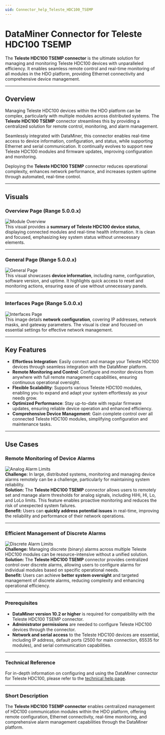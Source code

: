 ```yaml
---
uid: Connector_help_Teleste_HDC100_TSEMP
---
```


# DataMiner Connector for Teleste HDC100 TSEMP

The **Teleste HDC100 TSEMP connector** is the ultimate solution for managing and monitoring Teleste HDC100 devices with unparalleled efficiency. It enables seamless remote control and real-time monitoring of all modules in the HDO platform, providing Ethernet connectivity and comprehensive device management.

---

## Overview

Managing Teleste HDC100 devices within the HDO platform can be complex, particularly with multiple modules across distributed systems. The **Teleste HDC100 TSEMP** connector streamlines this by providing a centralized solution for remote control, monitoring, and alarm management.

Seamlessly integrated with DataMiner, this connector enables real-time access to device information, configuration, and status, while supporting Ethernet and serial communication. It continually evolves to support new Teleste HDC100 modules and firmware updates, improving configuration and monitoring.

Deploying the **Teleste HDC100 TSEMP** connector reduces operational complexity, enhances network performance, and increases system uptime through automated, real-time control.

---

## Visuals

### Overview Page (Range 5.0.0.x)
![Module Overview](~/connector/images/TelesteHDC100ModuleOverview.PNG)  
This visual provides a **summary of Teleste HDC100 device status**, displaying connected modules and real-time health information. It is clean and focused, emphasizing key system status without unnecessary elements.

---

### General Page (Range 5.0.0.x)
![General Page](~/connector/images/TelesteHDC100GeneralPage.PNG)  
This visual showcases **device information**, including name, configuration, software version, and uptime. It highlights quick access to reset and monitoring actions, ensuring ease of use without unnecessary panels.

---

### Interfaces Page (Range 5.0.0.x)
![Interfaces Page](~/connector/images/TelesteHDC100InterfacesPage.PNG)  
This image details **network configuration**, covering IP addresses, network masks, and gateway parameters. The visual is clear and focused on essential settings for effective network management.

---

## Key Features

- **Effortless Integration**: Easily connect and manage your Teleste HDC100 devices through seamless integration with the DataMiner platform.
- **Remote Monitoring and Control**: Configure and monitor devices from anywhere with full remote management capabilities, ensuring continuous operational oversight.
- **Flexible Scalability**: Supports various Teleste HDC100 modules, enabling you to expand and adapt your system effortlessly as your needs grow.
- **Optimized Performance**: Stay up-to-date with regular firmware updates, ensuring reliable device operation and enhanced efficiency.
- **Comprehensive Device Management**: Gain complete control over all connected Teleste HDC100 modules, simplifying configuration and maintenance tasks.

---

## Use Cases

### Remote Monitoring of Device Alarms
![Analog Alarm Limits](~/connector/images/TelesteHDC100MonitoringAnalogAlarmLimits.PNG)  
**Challenge:** In large, distributed systems, monitoring and managing device alarms remotely can be a challenge, particularly for maintaining system reliability.  
**Solution:** The **Teleste HDC100 TSEMP** connector allows users to remotely set and manage alarm thresholds for analog signals, including HiHi, Hi, Lo, and LoLo limits. This feature enables proactive monitoring and reduces the risk of unexpected system failures.  
**Benefit:** Users can **quickly address potential issues** in real-time, improving the reliability and performance of their network operations.

---

### Efficient Management of Discrete Alarms
![Discrete Alarm Limits](~/connector/images/TelesteHDCMonitoringDiscreteAlarmLimits.PNG)  
**Challenge:** Managing discrete (binary) alarms across multiple Teleste HDC100 modules can be resource-intensive without a unified solution.  
**Solution:** The **Teleste HDC100 TSEMP** connector provides centralized control over discrete alarms, allowing users to configure alarms for individual modules based on specific operational needs.  
**Benefit:** Users can achieve **better system oversight** and targeted management of discrete alarms, reducing complexity and enhancing operational efficiency.

---

### Prerequisites
- **DataMiner version 10.2 or higher** is required for compatibility with the Teleste HDC100 TSEMP connector.
- **Administrator permissions** are needed to configure Teleste HDC100 devices through the connector.
- **Network and serial access** to the Teleste HDC100 devices are essential, including IP address, default ports (2500 for main connection, 65535 for modules), and serial communication capabilities.

---

### Technical Reference
For in-depth information on configuring and using the DataMiner connector for Teleste HDC100, please refer to the [technical help page](xref:Connector_help_Teleste_HDC100_TSEMP_Technical).

---

### Short Description
The **Teleste HDC100 TSEMP connector** enables centralized management of HDC100 communication modules within the HDO platform, offering remote configuration, Ethernet connectivity, real-time monitoring, and comprehensive alarm management capabilities through the DataMiner platform.